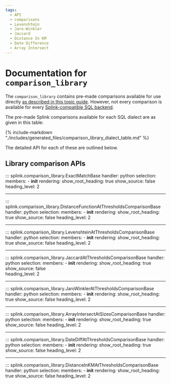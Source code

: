 ```yaml
---
tags:
  - API
  - comparisons
  - Levenshtein
  - Jaro-Winkler
  - Jaccard
  - Distance In KM
  - Date Difference
  - Array Intersect
---
```

# Documentation for `comparison_library` 

The `comparison_library` contains pre-made comparisons available for use directly [as described in this topic guide](../topic_guides/customising_comparisons.html#method-1-using-the-comparisonlibrary).
However, not every comparison is available for every [Splink-compatible SQL backend](../topic_guides/backends.html).

The pre-made Splink comparisons available for each SQL dialect are as given in this table:

{%
  include-markdown "./includes/generated_files/comparison_library_dialect_table.md"
%}

The detailed API for each of these are outlined below.

## Library comparison APIs

::: splink.comparison_library.ExactMatchBase
    handler: python
    selection:
      members:
        -  __init__
    rendering:
      show_root_heading: true
      show_source: false
      heading_level: 2

---

::: splink.comparison_library.DistanceFunctionAtThresholdsComparisonBase
    handler: python
    selection:
      members:
        -  __init__
    rendering:
      show_root_heading: true
      show_source: false
      heading_level: 2

---

::: splink.comparison_library.LevenshteinAtThresholdsComparisonBase
    handler: python
    selection:
      members:
        -  __init__
    rendering:
      show_root_heading: true
      show_source: false
      heading_level: 2

---

::: splink.comparison_library.JaccardAtThresholdsComparisonBase
    handler: python
    selection:
      members:
        -  __init__
    rendering:
      show_root_heading: true
      show_source: false   
      heading_level: 2

---

::: splink.comparison_library.JaroWinklerAtThresholdsComparisonBase
    handler: python
    selection:
      members:
        -  __init__
    rendering:
      show_root_heading: true
      show_source: false
      heading_level: 2

---

::: splink.comparison_library.ArrayIntersectAtSizesComparisonBase
    handler: python
    selection:
      members:
        -  __init__
    rendering:
      show_root_heading: true
      show_source: false
      heading_level: 2

---

::: splink.comparison_library.DateDiffAtThresholdsComparisonBase
    handler: python
    selection:
      members:
        -  __init__
    rendering:
      show_root_heading: true
      show_source: false
      heading_level: 2

---

::: splink.comparison_library.DistanceInKMAtThresholdsComparisonBase
    handler: python
    selection:
      members:
        -  __init__
    rendering:
      show_root_heading: true
      show_source: false
      heading_level: 2